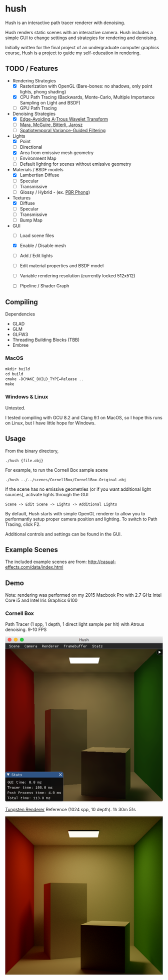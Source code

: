 # hush
Hush is an interactive path tracer renderer with denoising. 

Hush renders static scenes with an interactive camera. Hush includes a simple GUI to change settings and strategies for rendering and denoising. 

Initially written for the final project of an undergraduate computer graphics course, Hush is a project to guide my self-education in rendering. 

## TODO / Features
* Rendering Strategies
  * [x] Rasterization with OpenGL (Bare-bones: no shadows, only point lights, phong shading)
  * [x] CPU Path Tracing (Backwards, Monte-Carlo, Multiple Importance Sampling on Light and BSDF)
  * [ ] GPU Path Tracing
  
* Denoising Strategies
  * [x] [Edge-Avoiding A-Trous Wavelet Transform](https://jo.dreggn.org/home/2010_atrous.pdf)
  * [ ] [Mara, McGuire, Bitterli, Jarosz](https://cs.dartmouth.edu/wjarosz/publications/mara17towards.html)
  * [ ] [Spatiotemporal Variance-Guided Filtering](https://cg.ivd.kit.edu/svgf.php)
  
* Lights
  * [x] Point
  * [ ] Directional
  * [x] Area from emissive mesh geometry
  * [ ] Environment Map
  * [ ] Default lighting for scenes without emissive geometry

* Materials / BSDF models
  * [x] Lambertian Diffuse
  * [ ] Specular
  * [ ] Transmissive
  * [ ] Glossy / Hybrid - (ex. [PBR Phong](http://mathinfo.univ-reims.fr/IMG/pdf/Using_the_modified_Phong_reflectance_model_for_Physically_based_rendering_-_Lafortune.pdf))
  
* Textures
  * [x] Diffuse
  * [ ] Specular
  * [ ] Transmissive
  * [ ] Bump Map
  
* GUI
  * [ ] Load scene files
  * [x] Enable / Disable mesh
  * [ ] Add / Edit lights
  * [ ] Edit material properties and BSDF model
  * [ ] Variable rendering resolution (currently locked 512x512)
  * [ ] Pipeline / Shader Graph


## Compiling
Dependencies
- GLAD
- GLM
- GLFW3
- Threading Building Blocks (TBB)
- Embree

### MacOS
```
mkdir build
cd build
cmake -DCMAKE_BUILD_TYPE=Release ..
make
```

### Windows & Linux
Untested. 

I tested compiling with GCU 8.2 and Clang 9.1 on MacOS, so I hope this runs on Linux, but I have little hope for Windows.

## Usage
From the binary directory,
```
./hush {file.obj}
```

For example, to run the Cornell Box sample scene
```
./hush ../../scenes/CornellBox/CornellBox-Original.obj
```

If the scene has no emissive geometries (or if you want additional light sources), activate lights through the GUI
```
Scene -> Edit Scene -> Lights -> Additional Lights
```

By default, Hush starts with simple OpenGL renderer to allow you to performantly setup proper camera position and lighting. To switch to Path Tracing, click F2.

Additional controls and settings can be found in the GUI.

## Example Scenes
The included example scenes are from:
http://casual-effects.com/data/index.html

## Demo
Note: rendering was performed on my 2015 Macbook Pro with 2.7 GHz Intel Core i5 and Intel Iris Graphics 6100

### Cornell Box

Path Tracer (1 spp, 1 depth, 1 direct light sample per hit) with Atrous denoising. 9-10 FPS

![](images/box_atrous.png)

[Tungsten Renderer](https://github.com/tunabrain/tungsten) Reference (1024 spp, 10 depth). 1h 30m 51s

![](images/box_reference.png)
